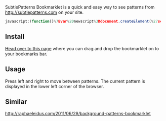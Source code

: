 SubtlePatterns Bookmarklet is a quick and easy way to see patterns from http://subtlepatterns.com on your site.

```javascript
javascript:(function()%7Bvar%20newscript%3Ddocument.createElement(%27script%27)%3Bnewscript.type%3D%27text/javascript%27%3Bnewscript.async%3Dtrue%3Bnewscript.src%3D%27http://bradjasper.com/subtle-patterns-bookmarklet/bookmarklet.js%3Fcb%3D%27%20%2B%20Math.random()%3B(document.getElementsByTagName(%27head%27)%5B0%5D%7C%7Cdocument.getElementsByTagName(%27body%27)%5B0%5D).appendChild(newscript)%3B%7D)()%3B
```

## Install
<a href="http://bradjasper.com/subtle_patterns_bookmarklet/install.html">Head over to this page</a> where you can drag and drop the bookmarklet on to your bookmarks bar.

## Usage
Press left and right to move between patterns. The current pattern is displayed in the lower left corner of the browser.

## Similar
http://raphaeleidus.com/2011/06/29/background-patterns-bookmarklet
